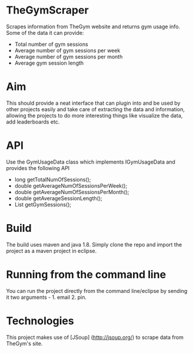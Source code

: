 # TheGymScraper

Scrapes information from TheGym website and returns gym usage info. Some of the data it can provide:

* Total number of gym sessions
* Average number of gym sessions per week
* Average number of gym sessions per month
* Average gym session length

# Aim

This should provide a neat interface that can plugin into and be used by other projects easily and take care of extracting the data and information, allowing the projects to do more interesting things like visualize the data, add leaderboards etc.

# API

Use the GymUsageData class which implements IGymUsageData and provides the following API

* long getTotalNumOfSessions();
*	double getAverageNumOfSessionsPerWeek();
*	double getAverageNumOfSessionsPerMonth();
*	double getAverageSessionLength();
*	List<GymSession> getGymSessions();

# Build

The build uses maven and java 1.8. Simply clone the repo and import the project as a maven project in eclipse.

# Running from the command line

You can run the project directly from the command line/eclipse by sending it two arguments - 1. email 2. pin.

# Technologies

This project makes use of [JSoup] (http://jsoup.org/) to scrape data from TheGym's site. 
